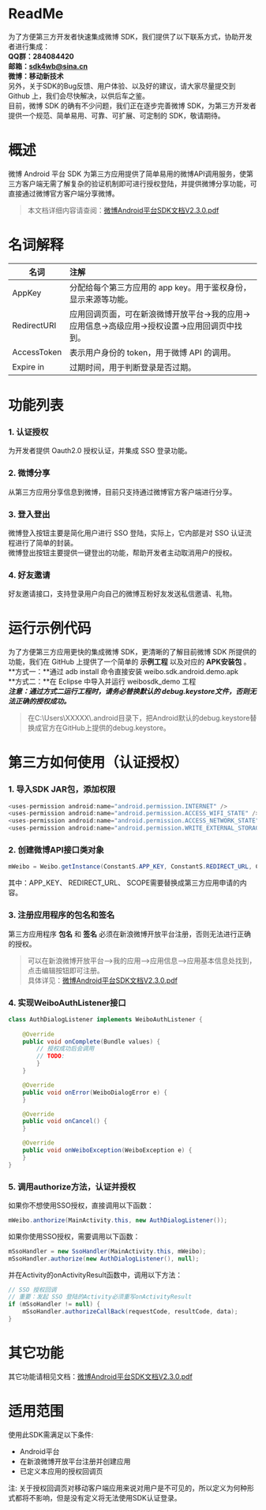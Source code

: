 # ReadMe
为了方便第三方开发者快速集成微博 SDK，我们提供了以下联系方式，协助开发者进行集成：  
**QQ群：284084420**  
**邮箱：sdk4wb@sina.cn**  
**微博：移动新技术**  
另外，关于SDK的Bug反馈、用户体验、以及好的建议，请大家尽量提交到 Github 上，我们会尽快解决，以供后车之鉴。  
目前，微博 SDK 的确有不少问题，我们正在逐步完善微博 SDK，为第三方开发者提供一个规范、简单易用、可靠、可扩展、可定制的 SDK，敬请期待。

# 概述
微博 Android 平台 SDK 为第三方应用提供了简单易用的微博API调用服务，使第三方客户端无需了解复杂的验证机制即可进行授权登陆，并提供微博分享功能，可直接通过微博官方客户端分享微博。
>本文档详细内容请查阅：[微博Android平台SDK文档V2.3.0.pdf](https://raw.github.com/mobileresearch/weibo_android_sdk/master/%E5%BE%AE%E5%8D%9AAndroid%E5%B9%B3%E5%8F%B0SDK%E6%96%87%E6%A1%A3V2.3.0.pdf)

# 名词解释
| 名词        | 注解    | 
| --------    | :-----  | 
| AppKey      | 分配给每个第三方应用的 app key。用于鉴权身份，显示来源等功能。|
| RedirectURI | 应用回调页面，可在新浪微博开放平台->我的应用->应用信息->高级应用->授权设置->应用回调页中找到。|
| AccessToken | 表示用户身份的 token，用于微博 API 的调用。| 
| Expire in   | 过期时间，用于判断登录是否过期。| 

# 功能列表
### 1. 认证授权
为开发者提供 Oauth2.0 授权认证，并集成 SSO 登录功能。
### 2. 微博分享
从第三方应用分享信息到微博，目前只支持通过微博官方客户端进行分享。
### 3. 登入登出
微博登入按钮主要是简化用户进行 SSO 登陆，实际上，它内部是对 SSO 认证流程进行了简单的封装。  
微博登出按钮主要提供一键登出的功能，帮助开发者主动取消用户的授权。
### 4. 好友邀请
好友邀请接口，支持登录用户向自己的微博互粉好友发送私信邀请、礼物。

# 运行示例代码
为了方便第三方应用更快的集成微博 SDK，更清晰的了解目前微博 SDK 所提供的功能，我们在 GitHub 上提供了一个简单的 **示例工程** 以及对应的 **APK安装包** 。  
**方式一：**通过 adb install 命令直接安装 weibo.sdk.android.demo.apk  
**方式二：**在 Eclipse 中导入并运行 weibosdk_demo 工程  
***注意：通过方式二运行工程时，请务必替换默认的 debug.keystore文件，否则无法正确的授权成功。***  
>在C:\Users\XXXXX\\.android目录下，把Android默认的debug.keystore替换成官方在GitHub上提供的debug.keystore。

# 第三方如何使用（认证授权）
### 1. 导入SDK JAR包，添加权限
```java
<uses-permission android:name="android.permission.INTERNET" />
<uses-permission android:name="android.permission.ACCESS_WIFI_STATE" />
<uses-permission android:name="android.permission.ACCESS_NETWORK_STATE" />
<uses-permission android:name="android.permission.WRITE_EXTERNAL_STORAGE" />
```
### 2. 创建微博API接口类对象
```java
mWeibo = Weibo.getInstance(ConstantS.APP_KEY, ConstantS.REDIRECT_URL, ConstantS.SCOPE);
```
其中：APP_KEY、 REDIRECT_URL、 SCOPE需要替换成第三方应用申请的内容。
### 3. 注册应用程序的包名和签名
第三方应用程序 **包名** 和 **签名** 必须在新浪微博开放平台注册，否则无法进行正确的授权。
>可以在新浪微博开放平台-->我的应用-->应用信息-->应用基本信息处找到，点击编辑按钮即可注册。  
具体详见：[微博Android平台SDK文档V2.3.0.pdf](https://raw.github.com/mobileresearch/weibo_android_sdk/master/%E5%BE%AE%E5%8D%9AAndroid%E5%B9%B3%E5%8F%B0SDK%E6%96%87%E6%A1%A3V2.3.0.pdf)

### 4. 实现WeiboAuthListener接口

```java
class AuthDialogListener implements WeiboAuthListener {
    
    @Override
    public void onComplete(Bundle values) {
        // 授权成功后会调用
        // TODO: 
        }
    }

    @Override
    public void onError(WeiboDialogError e) {
    }

    @Override
    public void onCancel() {
    }

    @Override
    public void onWeiboException(WeiboException e) {
    }
}
```
### 5. 调用authorize方法，认证并授权
如果你不想使用SSO授权，直接调用以下函数：
```java
mWeibo.anthorize(MainActivity.this, new AuthDialogListener());
```
如果你使用SSO授权，需要调用以下函数：
```java
mSsoHandler = new SsoHandler(MainActivity.this, mWeibo);
mSsoHandler.authorize(new AuthDialogListener(), null);
```
并在Activity的onActivityResult函数中，调用以下方法：
```java
// SSO 授权回调
// 重要：发起 SSO 登陆的Activity必须重写onActivityResult
if (mSsoHandler != null) {
    mSsoHandler.authorizeCallBack(requestCode, resultCode, data);
}
```

# 其它功能
其它功能请相见文档：[微博Android平台SDK文档V2.3.0.pdf](https://raw.github.com/mobileresearch/weibo_android_sdk/master/%E5%BE%AE%E5%8D%9AAndroid%E5%B9%B3%E5%8F%B0SDK%E6%96%87%E6%A1%A3V2.3.0.pdf)

# 适用范围
使用此SDK需满足以下条件:  

- Android平台
- 在新浪微博开放平台注册并创建应用
- 已定义本应用的授权回调页  

注: 关于授权回调页对移动客户端应用来说对用户是不可见的，所以定义为何种形式都将不影响，但是没有定义将无法使用SDK认证登录。
